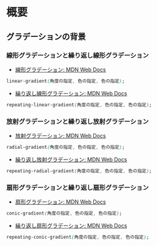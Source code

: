 # 概要

## グラデーションの背景

### 線形グラデーションと繰り返し線形グラデーション

- [線形グラデーション: MDN Web Docs](https://developer.mozilla.org/ja/docs/Web/CSS/gradient/linear-gradient)
```css
linear-gradient(角度の指定, 色の指定, 色の指定);
```
- [繰り返し線形グラデーション: MDN Web Docs](https://developer.mozilla.org/ja/docs/Web/CSS/gradient/repeating-linear-gradient)
```css
repeating-linear-gradient(角度の指定, 色の指定, 色の指定);
```

### 放射グラデーションと繰り返し放射グラデーション

- [放射グラデーション: MDN Web Docs](https://developer.mozilla.org/ja/docs/Web/CSS/gradient/radial-gradient)
```css
radial-gradient(角度の指定, 色の指定, 色の指定);
```
- [繰り返し放射グラデーション: MDN Web Docs](https://developer.mozilla.org/ja/docs/Web/CSS/gradient/repeating-radial-gradient)
```css
repeating-radial-gradient(角度の指定, 色の指定, 色の指定);
```

### 扇形グラデーションと繰り返し扇形グラデーション

- [扇形グラデーション: MDN Web Docs](https://developer.mozilla.org/ja/docs/Web/CSS/gradient/conic-gradient)
```css
conic-gradient(角度の指定, 色の指定, 色の指定);
```
- [繰り返し扇形グラデーション: MDN Web Docs](https://developer.mozilla.org/ja/docs/Web/CSS/gradient/repeating-conic-gradient)
```css
repeating-conic-gradient(角度の指定, 色の指定, 色の指定);
```
